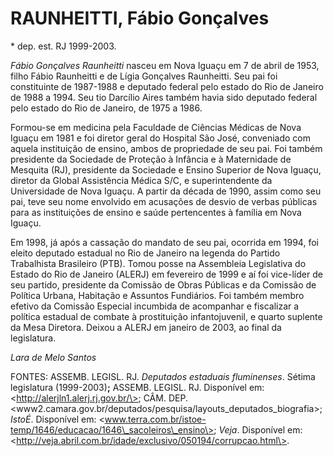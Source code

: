 RAUNHEITTI, Fábio Gonçalves
===========================

\* dep. est. RJ 1999-2003.

*Fábio Gonçalves Raunheitti* nasceu em Nova Iguaçu em 7 de abril de
1953, filho Fábio Raunheitti e de Lígia Gonçalves Raunheitti. Seu pai
foi constituinte de 1987-1988 e deputado federal pelo estado do Rio de
Janeiro de 1988 a 1994. Seu tio Darcílio Aires também havia sido
deputado federal pelo estado do Rio de Janeiro, de 1975 a 1986.

Formou-se em medicina pela Faculdade de Ciências Médicas de Nova Iguaçu
em 1981 e foi diretor geral do Hospital São José, conveniado com aquela
instituição de ensino, ambos de propriedade de seu pai. Foi também
presidente da Sociedade de Proteção à Infância e à Maternidade de
Mesquita (RJ), presidente da Sociedade e Ensino Superior de Nova Iguaçu,
diretor da Global Assistência Médica S/C, e superintendente da
Universidade de Nova Iguaçu. A partir da década de 1990, assim como seu
pai, teve seu nome envolvido em acusações de desvio de verbas públicas
para as instituições de ensino e saúde pertencentes à família em Nova
Iguaçu.

Em 1998, já após a cassação do mandato de seu pai, ocorrida em 1994, foi
eleito deputado estadual no Rio de Janeiro na legenda do Partido
Trabalhista Brasileiro (PTB). Tomou posse na Assembleia Legislativa do
Estado do Rio de Janeiro (ALERJ) em fevereiro de 1999 e aí foi
vice-líder de seu partido, presidente da Comissão de Obras Públicas e da
Comissão de Política Urbana, Habitação e Assuntos Fundiários. Foi também
membro efetivo da Comissão Especial incumbida de acompanhar e fiscalizar
a política estadual de combate à prostituição infantojuvenil, e quarto
suplente da Mesa Diretora. Deixou a ALERJ em janeiro de 2003, ao final
da legislatura.

*Lara de Melo Santos*

FONTES: ASSEMB. LEGISL. RJ. *Deputados estaduais fluminenses*. Sétima
legislatura (1999-2003)**;** ASSEMB. LEGISL. RJ. Disponível em:
\<http://alerjln1.alerj.rj.gov.br/\>; CÂM. DEP.
\<www2.camara.gov.br/deputados/pesquisa/layouts\_deputados\_biografia\>;
*IstoÉ*. Disponível em:
\<www.terra.com.br/istoe-temp/1646/educacao/1646\_sacoleiros\_ensino\>;
*Veja*. Disponível em:
\<http://veja.abril.com.br/idade/exclusivo/050194/corrupcao.html\>.
